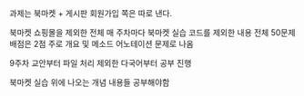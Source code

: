 과제는 북마켓 + 게시판 회원가입 쪽은 따로 낸다.

북마켓 쇼핑몰을 제외한 전체
매 주차마다 북마켓 실습 코드를 제외한 내용 전체
50문제 배점은 2점
주로 개요 및 메소드
어노테이션 문제로 나옴

9주차 교안부터 파일 처리 제외한
다국어부터 공부 진행

북마켓 실습 위에 나오는 개념 내용들 공부해야함